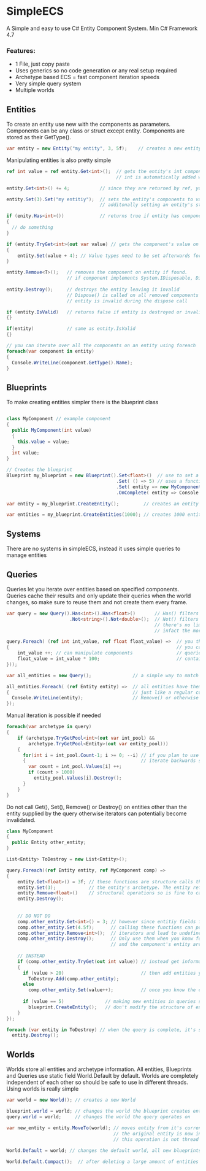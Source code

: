 # SimpleECS
A Simple and easy to use C# Entity Component System.
Min C# Framework 4.7

### Features:
* 1 File, just copy paste
* Uses generics so no code generation or any real setup required
* Archetype based ECS = fast component iteration speeds
* Very simple query system
* Multiple worlds

## Entities
To create an entity use new with the components as parameters.
Components can be any class or struct except entity.
Components are stored as their GetType().
```C#
var entity = new Entity("my entity", 3, 5f);    // creates a new entity with components
```

Manipulating entities is also pretty simple
```C#
ref int value = ref entity.Get<int>();  // gets the entity's int component by ref value. 
                                        // int is automatically added with default values if not found.

entity.Get<int>() += 4;           // since they are returned by ref, you can assign values directly

entity.Set(3).Set("my entitiy");  // sets the entity's components to values. Component is added if not already on entity
                                  // additonally setting an entity's string component sets it's ToString() function

if (enity.Has<int>())             // returns true if entity has component
{
  // do something
}

if (entity.TryGet<int>(out var value) // gets the component's value on entity, returns false if not found
{
    entity.Set(value + 4); // Value types need to be set afterwards for changes to take place
}

entity.Remove<T>();   // removes the component on entity if found.
                      // if component implements System.IDisposable, Dispose() is called when component is removed
                    
entity.Destroy();     // destroys the entity leaving it invalid
                      // Dispose() is called on all removed components that implement System.IDisposable
                      // entity is invalid during the dispose call

if (entity.IsValid)   // returns false if entity is destroyed or invalid
{}

if(entity)            // same as entity.IsValid
{}

// you can iterate over all the components on an entity using foreach
foreach(var component in entity)
{
  Console.WriteLine(component.GetType().Name);
}

```
## Blueprints
To make creating entities simpler there is the blueprint class
```C#

class MyComponent // example component
{
  public MyComponent(int value)
  {
    this.value = value;
  }
  int value;
}

// Creates the blueprint
Blueprint my_blueprint = new Blueprint().Set<float>()  // use to set a component with default values
                                        .Set( () => 5) // uses a function that generates a component and sets it on the entity
                                        .Set( entity => new MyComponent(entity.Get<int>()) // use the entity function to retrieve previously added components
                                        .OnComplete( entity => Console.WriteLine($"{entity} spawned"); // complete is called after all components have been added

var entity = my_blueprint.CreateEntity();         // creates an entity with components set by blueprint

var entities = my_blueprint.CreateEntities(1000); // creates 1000 entities with components set by blueprint
```
## Systems

There are no systems in simpleECS, instead it uses simple queries to manage entities


## Queries

Queries let you iterate over entities based on specified components.
Queries cache their results and only update their queries when the world changes,
so make sure to reuse them and not create them every frame.

```C#
var query = new Query().Has<int>().Has<float>()       // Has() filters entities to those with components
                       .Not<string>().Not<double>();  // Not() filters for those that do not
                                                      // there's no limit to the amount of filters you can add
                                                      // infact the more specific the better

query.Foreach( (ref int int_value, ref float float_value) =>  // you then use the foreach function to update your components
{                                                             // you can use up to 8 components in the query
    int_value ++; // can manipulate components                // queries operate only on entities that match both the query and 
    float_value = int_value * 100;                            // contains all the components in the foreach function
}));

var all_entities = new Query();               // a simple way to match all entities is to make a query with no filters

all_entities.Foreach( (ref Entity entity) =>  // all entities have themselves as components which can be accessed in queries
{                                             // just like a regular component. It's for this reason you should not Set(),
  Console.WriteLine(entity);                  // Remove() or otherwise alter an entity's entity component
});
```

Manual iteration is possible if needed
```C#
foreach(var archetype in query)
{
    if (archetype.TryGetPool<int>(out var int_pool) &&
        archetype.TryGetPool<Entity>(out var entity_pool)))
    {
      for(int i = int_pool.Count-1; i >= 0; --i) // if you plan to use get, set, remove, destroy or make new entities
      {                                          // iterate backwards so the iterators don't become invalidated
        var count = int_pool.Values[i] ++;
        if (count > 1000)
          entity_pool.Values[i].Destroy();
      }   
    }
}
```

Do not call Get(), Set(), Remove() or Destroy() on entities other than the entity supplied by the query 
otherwise iterators can potentially become invalidated.
```C#
class MyComponent
{
  public Entity other_entity;
}

List<Entity> ToDestroy = new List<Entity>();

query.Foreach((ref Entity entity, ref MyComponent comp) =>
{
    entity.Get<float>() = 3f; // these functions are structure calls that can potentially change
    entity.Set(3);            // the entity's archetype. The entity ref provided by the query supports
    entity.Remove<float>()    // structural operations so is fine to call them
    entity.Destroy();
    
    
    // DO NOT DO
    comp.other_entity.Get<int>() = 3; // however since entitiy fields from components can potentially be anything,
    comp.other_entity.Set(4.5f);      // calling these functions can possibly invalidate the query's 
    comp.other_entity.Remove<int>();  // iterators and lead to undefined behaviour.
    comp.other_entity.Destroy();      // Only use them when you know for certain that the query archetypes 
                                      // and the component's entity archetype do not overlap
    
    // INSTEAD
    if (comp.other_entity.TryGet(out int value)) // instead get information from it with try get first
    {
      if (value > 20)                            // then add entities you want to change to a list
        ToDestroy.Add(comp.other_entity);
      else
        comp.other_entity.Set(value++);          // once you know the component exists, it's safe to call set or get
        
      if (value == 5)               // making new entities in queries should be safe,so long as they
        blueprint.CreateEntity();   // don't modify the structure of existing entities in the process
    }
});

foreach (var entity in ToDestroy) // when the query is complete, it's safe to do to the entities what you wish
  entity.Destroy();
```

## Worlds

Worlds store all entities and archetype information.
All entities, Blueprints and Queries use static field World.Default by default.
Worlds are completely independent of each other so should be safe to use in different threads.
Using worlds is really simple
```C#
var world = new World(); // creates a new World

blueprint.world = world; // changes the world the blueprint creates entities in
query.world = world;     // changes the world the query operates on

var new_entity = entity.MoveTo(world); // moves entity from it's current world to it's new world and returns the entity's new value in that world
                                       // the original entity is now invalid
                                       // this operation is not thread safe, so all worlds should be synced to the main thread before hand
                                       
World.Default = world; // changes the default world, all new blueprints, new queries and new entities will use this world instead

World.Default.Compact();  // after deleting a large amount of entities or components, you can call Compact() to resize the backing arrays
```
